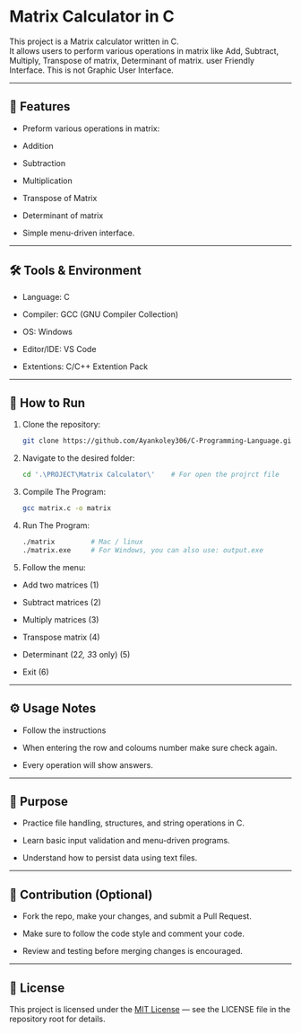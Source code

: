 # Matrix Calculator in C

This project is a Matrix calculator written in C.<br>
It allows users to perform various operations in matrix like Add, Subtract, Multiply, Transpose of matrix, Determinant of matrix. user Friendly Interface. This is not Graphic User Interface.

---
## 📂 Features

 - Preform various operations in matrix:
 
 - Addition

 - Subtraction

 - Multiplication

 - Transpose of Matrix

 - Determinant of matrix

 - Simple menu-driven interface.

---

## 🛠 Tools & Environment

 - Language: C

 - Compiler: GCC (GNU Compiler Collection)

 - OS: Windows

 - Editor/IDE: VS Code

 - Extentions: C/C++ Extention Pack

 ---
 ## 🚀 How to Run

1. Clone the repository:

   ```bash
   git clone https://github.com/Ayankoley306/C-Programming-Language.git
2. Navigate to the desired folder:

    ```bash
    cd '.\PROJECT\Matrix Calculator\'    # For open the projrct file   
3. Compile The Program:

    ```bash
    gcc matrix.c -o matrix
4. Run The Program:

    ```bash
    ./matrix         # Mac / linux
    ./matrix.exe     # For Windows, you can also use: output.exe
5. Follow the menu:

 - Add two matrices (1)

 - Subtract matrices (2)

 - Multiply matrices (3)

 - Transpose matrix (4)

 - Determinant (2*2, 3*3 only) (5)

 - Exit (6)


 ---

## ⚙️ Usage Notes

 - Follow the instructions

 - When entering the row and coloums number make sure check again.

 - Every operation will show answers.

 ---

## 🎯 Purpose

 - Practice file handling, structures, and string operations in C.

 - Learn basic input validation and menu-driven programs.

 - Understand how to persist data using text files.

 ---

## 🤝 Contribution (Optional)

 - Fork the repo, make your changes, and submit a Pull Request.

 - Make sure to follow the code style and comment your code.

 - Review and testing before merging changes is encouraged.

 ---

 ## 📄 License

This project is licensed under the [MIT License](../LICENSE) — see the LICENSE file in the repository root for details.

